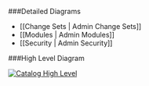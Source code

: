 ###Detailed Diagrams
- [[Change Sets | Admin Change Sets]]
- [[Modules | Admin Modules]]
- [[Security | Admin Security]]

###High Level Diagram

[![Catalog High Level](dataModel/AdminHighLevelERD.png)](_img/dataModel/AdminHighLevelERD.png)
